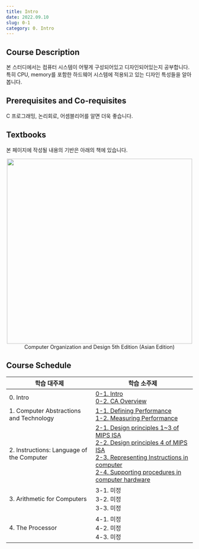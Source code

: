 ```yaml
---
title: Intro
date: 2022.09.10
slug: 0-1
category: 0. Intro
---
```


## Course Description
본 스터디에서는 컴퓨터 시스템이 어떻게 구성되어있고 디자인되어있는지 공부합니다. </br> 특히 CPU, memory를 포함한 하드웨어 시스템에 적용되고 있는 디자인 특성들을 알아봅니다.


## Prerequisites and Co-requisites
C 프로그래밍, 논리회로, 어셈블리어를 알면 더욱 좋습니다.


## Textbooks
본 페이지에 작성될 내용의 기반은 아래의 책에 있습니다.
<center>
<img src="/computer-architecture/0-1/01.jpg"  width="500">
Computer Organization and Design 5th Edition (Asian Edition)
</center>


## Course Schedule
<table> 
<thead> 
<tr> 
<th>학습 대주제</th>  
<th>학습 소주제</th>  
</tr>  
</thead> 
<tbody>  
<tr> 
<td>0. Intro</td> 
<td> 
<a href="https://choiminjun.com/study/computer-architecture/0-1">0-1. Intro</a><br> 
<a href="https://choiminjun.com/study/computer-architecture/0-2">0-2. CA Overview</a>
</td> 
</tr> 
<tr> 
<td>1. Computer Abstractions and Technology</td> 
<td> 
<a href="https://choiminjun.com/study/computer-architecture/1-1">1-1. Defining Performance</a><br> 
<a href="https://choiminjun.com/study/computer-architecture/1-2">1-2. Measuring Performance</a>
</td> 
</tr> 
<tr> 
<td>2. Instructions: Language of the Computer</td> 
<td> 
<a href="https://choiminjun.com/study/computer-architecture/2-1">2-1. Design principles 1~3 of MIPS ISA</a><br> 
<a href="https://choiminjun.com/study/computer-architecture/2-2">2-2. Design principles 4 of MIPS ISA</a><br> 
<a href="https://choiminjun.com/study/computer-architecture/2-3">2-3. Representing Instructions in computer</a><br> 
<a href="https://choiminjun.com/study/computer-architecture/2-4">2-4. Supporting procedures in computer hardware</a> 
</td>
</tr>  
<tr>  
<td>3. Arithmetic for Computers</td> 
<td> 
3-1. 미정<br> 
3-2. 미정<br>
3-3. 미정
</td>
</tr>  
<tr>  
<td>4. The Processor</td>
<td> 
4-1. 미정<br> 
4-2. 미정<br>
4-3. 미정
</td>
</tr>  
</tbody> 
</table>

